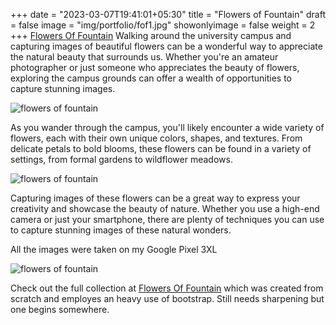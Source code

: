 +++
date = "2023-03-07T19:41:01+05:30"
title = "Flowers of Fountain"
draft = false
image = "img/portfolio/fof1.jpg"
showonlyimage = false
weight = 2
+++
[Flowers Of Fountain](https://flowers-of-fountain.netlify.app/)
Walking around the university campus and capturing images of beautiful flowers can be a wonderful way to appreciate the natural beauty that surrounds us. Whether you're an amateur photographer or just someone who appreciates the beauty of flowers, exploring the campus grounds can offer a wealth of opportunities to capture stunning images.
<!--more-->
![flowers of fountain][1]

As you wander through the campus, you'll likely encounter a wide variety of flowers, each with their own unique colors, shapes, and textures. From delicate petals to bold blooms, these flowers can be found in a variety of settings, from formal gardens to wildflower meadows.

![flowers of fountain][2]

Capturing images of these flowers can be a great way to express your creativity and showcase the beauty of nature. Whether you use a high-end camera or just your smartphone, there are plenty of techniques you can use to capture stunning images of these natural wonders.

All the images were taken on my Google Pixel 3XL

![flowers of fountain][3]


Check out the full collection at [Flowers Of Fountain](https://flowers-of-fountain.netlify.app/) which was created from scratch and employes an heavy use of bootstrap. Still needs sharpening but one begins somewhere. 

[1]: /img/portfolio/fof2.png

[2]: /img/portfolio/fof3.jpg

[3]: /img/portfolio/fof4.jpg